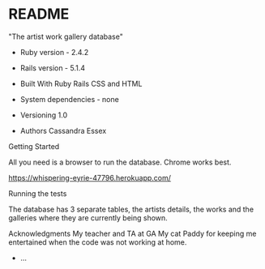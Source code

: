 # README

"The artist work gallery database"


* Ruby version  - 2.4.2

* Rails version  - 5.1.4

* Built With Ruby Rails CSS and HTML

* System dependencies - none

* Versioning 1.0

* Authors Cassandra Essex

Getting Started

All you need is a browser to run the database. Chrome works best.

https://whispering-eyrie-47796.herokuapp.com/

Running the tests

The database has 3 separate tables, the artists details, the works and the galleries where they are currently being shown.

Acknowledgments My teacher and TA at GA My cat Paddy for keeping me entertained when the code was not working at home.







* ...
